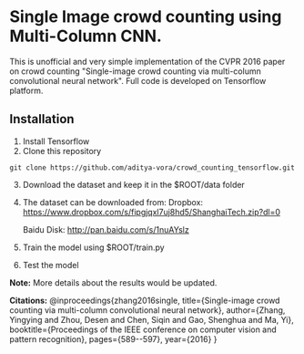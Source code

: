 # Single Image crowd counting using Multi-Column CNN.
This is unofficial and very simple implementation of the CVPR 2016 paper on crowd counting "Single-image crowd counting via multi-column convolutional neural network".
Full code is developed on Tensorflow platform. 

## Installation
1) Install Tensorflow
2) Clone this repository
  ```Shell
  git clone https://github.com/aditya-vora/crowd_counting_tensorflow.git
  ```
3) Download the dataset and keep it in the $ROOT/data folder
4) The dataset can be downloaded from: 
    Dropbox:   https://www.dropbox.com/s/fipgjqxl7uj8hd5/ShanghaiTech.zip?dl=0
    
    Baidu Disk: http://pan.baidu.com/s/1nuAYslz
5) Train the model using $ROOT/train.py
6) Test the model

**Note:** More details about the results would be updated.

**Citations:**
@inproceedings{zhang2016single,
  title={Single-image crowd counting via multi-column convolutional neural network},
  author={Zhang, Yingying and Zhou, Desen and Chen, Siqin and Gao, Shenghua and Ma, Yi},
  booktitle={Proceedings of the IEEE conference on computer vision and pattern recognition},
  pages={589--597},
  year={2016}
}
